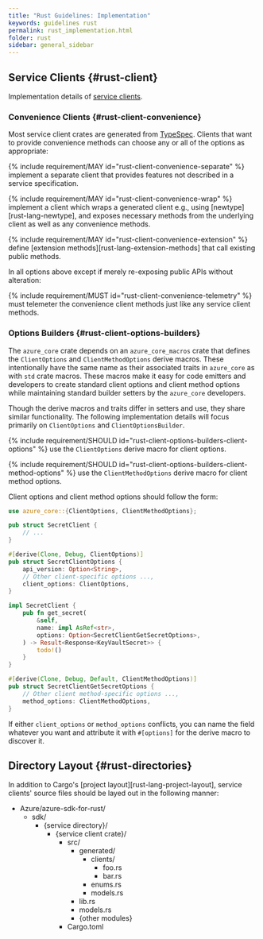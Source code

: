 ```yaml
---
title: "Rust Guidelines: Implementation"
keywords: guidelines rust
permalink: rust_implementation.html
folder: rust
sidebar: general_sidebar
---
```


## Service Clients {#rust-client}

Implementation details of [service clients](introduction.md#rust-client).

### Convenience Clients {#rust-client-convenience}

Most service client crates are generated from [TypeSpec](https://aka.ms/typespec). Clients that want to provide convenience methods can choose any or all of the options as appropriate:

{% include requirement/MAY id="rust-client-convenience-separate" %} implement a separate client that provides features not described in a service specification.

{% include requirement/MAY id="rust-client-convenience-wrap" %} implement a client which wraps a generated client e.g., using [newtype][rust-lang-newtype], and exposes necessary methods from the underlying client as well as any convenience methods.

{% include requirement/MAY id="rust-client-convenience-extension" %} define [extension methods][rust-lang-extension-methods] that call existing public methods.

In all options above except if merely re-exposing public APIs without alteration:

{% include requirement/MUST id="rust-client-convenience-telemetry" %} must telemeter the convenience client methods just like any service client methods.

### Options Builders {#rust-client-options-builders}

The `azure_core` crate depends on an `azure_core_macros` crate that defines the `ClientOptions` and `ClientMethodOptions` derive macros. These intentionally have the same name as their associated traits in `azure_core` as with `std` crate macros.
These macros make it easy for code emitters and developers to create standard client options and client method options while maintaining standard builder setters by the `azure_core` developers.

Though the derive macros and traits differ in setters and use, they share similar functionality. The following implementation details will focus primarily on `ClientOptions` and `ClientOptionsBuilder`.

{% include requirement/SHOULD id="rust-client-options-builders-client-options" %} use the `ClientOptions` derive macro for client options.

{% include requirement/SHOULD id="rust-client-options-builders-client-method-options" %} use the `ClientMethodOptions` derive macro for client method options.

Client options and client method options should follow the form:

```rust
use azure_core::{ClientOptions, ClientMethodOptions};

pub struct SecretClient {
    // ...
}

#[derive(Clone, Debug, ClientOptions)]
pub struct SecretClientOptions {
    api_version: Option<String>,
    // Other client-specific options ...,
    client_options: ClientOptions,
}

impl SecretClient {
    pub fn get_secret(
        &self,
        name: impl AsRef<str>,
        options: Option<SecretClientGetSecretOptions>,
    ) -> Result<Response<KeyVaultSecret>> {
        todo!()
    }
}

#[derive(Clone, Debug, Default, ClientMethodOptions)]
pub struct SecretClientGetSecretOptions {
    // Other client method-specific options ...,
    method_options: ClientMethodOptions,
}
```

If either `client_options` or `method_options` conflicts, you can name the field whatever you want and attribute it with `#[options]` for the derive macro to discover it.

## Directory Layout {#rust-directories}

In addition to Cargo's [project layout][rust-lang-project-layout], service clients' source files should be layed out in the following manner:

* Azure/azure-sdk-for-rust/
  * sdk/
    * {service directory}/
      * {service client crate}/
        * src/
          * generated/
            * clients/
              * foo.rs
              * bar.rs
            * enums.rs
            * models.rs
          * lib.rs
          * models.rs
          * {other modules}
        * Cargo.toml
